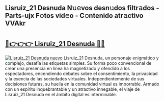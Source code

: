 ## Lisruiz_21 Desnuda N𝚞𝚎vos desn𝚞dos filtr𝚊dos - Parts-ujx F𝚘tos vid𝚎o - C𝚘ntenido atr𝚊ctivo VVAkr

# <h2><a href="http://mbarsl.tromn.icu/?c=Lisruiz_21+Desnuda">🔗👉👉👉 Lisruiz_21 Desnuda 🔗🔗</a></h2>

[![Lisruiz_21 Desnuda nuevo](https://i.imgur.com/pEAQMta.gif)](http://mbarsl.tromn.icu/?c=Lisruiz_21+Desnuda)
Lisruiz_21 Desnuda, un personaje enigmático y complejo, desafía las etiquetas simples. Su forma poco convencional de crear una presencia en línea ha magnetizado y ofendido a los espectadores, encendiendo debates sobre el consentimiento, la privacidad y la esencia de las sociedades virtuales. Independientemente de sus decisiones futuras, su huella en la comunidad virtual es imborrable. Armado con un espíritu inquebrantable y un atractivo innegable, el viaje de Lisruiz_21 Desnuda en el ámbito digital es interminable.

